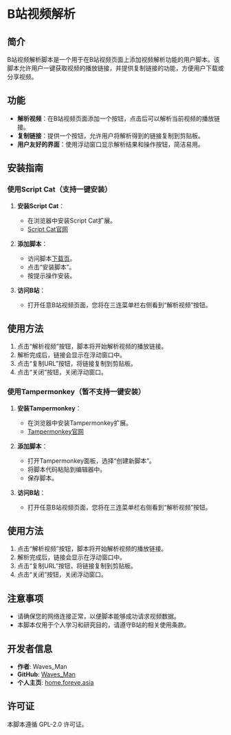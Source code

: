 # B站视频解析

## 简介

B站视频解析脚本是一个用于在B站视频页面上添加视频解析功能的用户脚本。该脚本允许用户一键获取视频的播放链接，并提供复制链接的功能，方便用户下载或分享视频。

## 功能

- **解析视频**：在B站视频页面添加一个按钮，点击后可以解析当前视频的播放链接。
- **复制链接**：提供一个按钮，允许用户将解析得到的链接复制到剪贴板。
- **用户友好的界面**：使用浮动窗口显示解析结果和操作按钮，简洁易用。

## 安装指南

### 使用Script Cat（支持一键安装）

1. **安装Script Cat**：
   - 在浏览器中安装Script Cat扩展。
   - [Script Cat官网](https://scriptcat.org/zh-CN/)

2. **添加脚本**：
   - 访问脚本[下载页](https://scriptcat.org/zh-CN/script-show-page/2682)。
   - 点击“安装脚本”。
   - 按提示操作安装。

3. **访问B站**：
   - 打开任意B站视频页面，您将在三连菜单栏右侧看到“解析视频”按钮。

## 使用方法

1. 点击“解析视频”按钮，脚本将开始解析视频的播放链接。
2. 解析完成后，链接会显示在浮动窗口中。
3. 点击“复制URL”按钮，将链接复制到剪贴板。
4. 点击“关闭”按钮，关闭浮动窗口。

### 使用Tampermonkey（暂不支持一键安装）

1. **安装Tampermonkey**：
   - 在浏览器中安装Tampermonkey扩展。
   - [Tampermonkey官网](https://www.tampermonkey.net/)

2. **添加脚本**：
   - 打开Tampermonkey面板，选择“创建新脚本”。
   - 将脚本代码粘贴到编辑器中。
   - 保存脚本。

3. **访问B站**：
   - 打开任意B站视频页面，您将在三连菜单栏右侧看到“解析视频”按钮。

## 使用方法

1. 点击“解析视频”按钮，脚本将开始解析视频的播放链接。
2. 解析完成后，链接会显示在浮动窗口中。
3. 点击“复制URL”按钮，将链接复制到剪贴板。
4. 点击“关闭”按钮，关闭浮动窗口。

## 注意事项

- 请确保您的网络连接正常，以便脚本能够成功请求视频数据。
- 本脚本仅用于个人学习和研究目的，请遵守B站的相关使用条款。

## 开发者信息

- **作者**: Waves_Man
- **GitHub**: [Waves_Man](https://github.com/Waves-Man)
- **个人主页**: [home.foreve.asia](http://home.foreve.asia)

## 许可证

本脚本遵循 GPL-2.0 许可证。